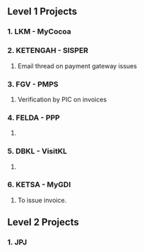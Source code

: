 

## Level 1 Projects 

### 1. LKM - MyCocoa

### 2. KETENGAH - SISPER

1. Email thread on payment gateway issues

### 3. FGV - PMPS

1. Verification by PIC on invoices

### 4. FELDA - PPP

1.

### 5. DBKL - VisitKL

1.

### 6. KETSA - MyGDI

1. To issue invoice.

## Level 2 Projects 

### 1. JPJ

